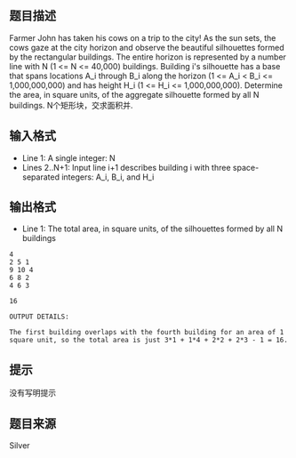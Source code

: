 


## 题目描述
Farmer John has taken his cows on a trip to the city! As the sun sets, the cows gaze at the city horizon and observe the beautiful silhouettes formed by the rectangular buildings. The entire horizon is represented by a number line with N (1 <= N <= 40,000) buildings. Building i's silhouette has a base that spans locations A_i through B_i along the horizon (1 <= A_i < B_i <= 1,000,000,000) and has height H_i (1 <= H_i <= 1,000,000,000). Determine the area, in square units, of the aggregate silhouette formed by all N buildings. 
N个矩形块，交求面积并.
## 输入格式
* Line 1: A single integer: N 
* Lines 2..N+1: Input line i+1 describes building i with three space-separated integers: A_i, B_i, and H_i
## 输出格式
* Line 1: The total area, in square units, of the silhouettes formed by all N buildings 

```input1
4
2 5 1
9 10 4
6 8 2
4 6 3

```
```output1
16

OUTPUT DETAILS:

The first building overlaps with the fourth building for an area of 1
square unit, so the total area is just 3*1 + 1*4 + 2*2 + 2*3 - 1 = 16.
```

## 提示
没有写明提示
## 题目来源
Silver


